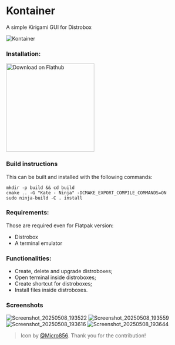 # Kontainer
A simple Kirigami GUI for Distrobox

![Kontainer](https://github.com/user-attachments/assets/1273dade-5026-4ffb-b5d1-4f5a332ba0af)

### Installation:

<a href='https://flathub.org/apps/io.github.DenysMb.Kontainer'><img width='240' alt='Download on Flathub' src='https://flathub.org/assets/badges/flathub-badge-en.png'/></a>

### Build instructions
This can be built and installed with the following commands:
```
mkdir -p build && cd build
cmake .. -G "Kate - Ninja" -DCMAKE_EXPORT_COMPILE_COMMANDS=ON
sudo ninja-build -C . install
```

### Requirements:
Those are required even for Flatpak version:
- Distrobox
- A terminal emulator

### Functionalities:
- Create, delete and upgrade distroboxes;
- Open terminal inside distroboxes;
- Create shortcut for distroboxes;
- Install files inside distroboxes.


### Screenshots

![Screenshot_20250508_193522](https://github.com/user-attachments/assets/3d1204d9-18e0-4c0d-a188-cf8eb1c3adfd)
![Screenshot_20250508_193559](https://github.com/user-attachments/assets/61d1deb0-2ee8-47d4-b059-bbf301749e91)
![Screenshot_20250508_193616](https://github.com/user-attachments/assets/f5eb2268-ceba-451c-abe5-f6794de70ee0)
![Screenshot_20250508_193644](https://github.com/user-attachments/assets/2fe98ce4-8898-4d3e-a793-021a4af1db4b)


> Icon by [@Micro856](https://github.com/Micro856). Thank you for the contribution!

